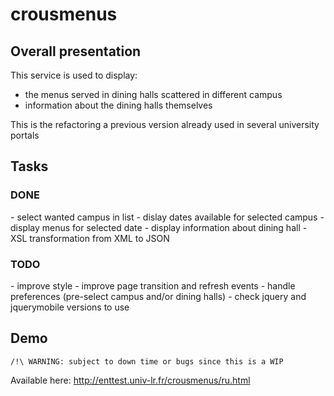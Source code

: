 <h1>crousmenus</h1>

<h2>Overall presentation</h2>

This service is used to display:
  - the menus served in dining halls scattered in different campus
  - information about the dining halls themselves

This is the refactoring a previous version already used in several university portals

<h2>Tasks</h2>
<h3>DONE</h3>
- select wanted campus in list
- dislay dates available for selected campus
- display menus for selected date
- display information about dining hall
- XSL transformation from XML to JSON

<h3>TODO</h3>
- improve style
- improve page transition and refresh events
- handle preferences (pre-select campus and/or dining halls)
- check jquery and jquerymobile versions to use

<h2>Demo</h2>  

    /!\ WARNING: subject to down time or bugs since this is a WIP


Available here: http://enttest.univ-lr.fr/crousmenus/ru.html
